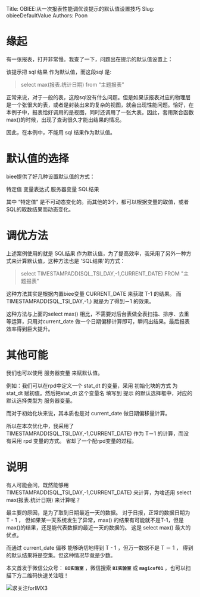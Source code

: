Title:  OBIEE:从一次报表性能调优谈提示的默认值设置技巧
Slug:   obieeDefaultValue
Authors: Poon





# 缘起

有一张报表，打开非常慢。我查了一下，问题出在提示的默认值设置上：

该提示把 sql 结果 作为默认值，而这段sql 是: 

> select max(报表.统计日期) from “主题报表”

正常来说，对于一般的表，这段sql没有什么问题。但是如果该报表对应的物理层是一个张很大的表，或者是封装出来的复杂的视图，就会出现性能问题。恰好，在本例子中，报表恰好调用的是视图，同时还调用了一张大表。因此，套用聚合函数 max()的时候，出现了查询很久才能出结果的情况。

因此，在本例中，不能用 sql 结果作为默认值。

# 默认值的选择

biee提供了好几种设置默认值的方式：

特定值
变量表达式
服务器变量
SQL结果

其中 “特定值” 是不可动态变化的。而其他的3个，都可以根据变量的取值，或者 SQL的取数结果而动态变化。

# 调优方法

上述案例使用的就是  SQL结果 作为默认值，为了提高效率，我采用了另外一种方式来计算默认值，这种方法也是 'SQL结果'的方式：

> select TIMESTAMPADD(SQL_TSI_DAY,-1,CURRENT_DATE) FROM "主题报表"


这种方法其实是根据内置biee变量 CURRENT_DATE 来获取 T-1 的结果。 而TIMESTAMPADD(SQL_TSI_DAY,-1,) 就是为了得到－1 的效果。


这种方法与上面的select max() 相比，不需要对后台表做全表扫描、排序、去重等运算，只用对current_date 做一个日期偏移计算即可，瞬间出结果。最后报表效率得到巨大提升。

# 其他可能

我们也可以使用 服务器变量 来赋默认值。

例如：我们可以在rpd中定义一个 stat_dt 的变量，采用 初始化块的方式 为stat_dt 赋初值。然后把stat_dt 这个变量名 填写到 提示 的默认选择框中，对应的默认选择类型为 服务器变量。

而对于初始化块来说，其本质也是对 current_date 做日期偏移量计算。

所以在本次优化中，我采用了 TIMESTAMPADD(SQL_TSI_DAY,-1,CURRENT_DATE) 作为 T－1 的计算，而没有采用 rpd 变量的方式。 省却了一个配rpd变量的过程。

# 说明

有人可能会问，既然能够用 TIMESTAMPADD(SQL_TSI_DAY,-1,CURRENT_DATE)  来计算，为啥还用 select max(报表.统计日期) 来计算呢？

最主要的原因，是为了取到日期最近一天的数据。 对于日报，正常的数据日期为 T - 1 ， 但如果某一天系统发生了异常，max() 的结果有可能就不是T-1，但是max()的结果，还是能代表数据的最近一天的数据的。 这是 select max() 最大的优点。

而通过 current_date 偏移 能够确切地得到 T - 1 ，但万一数据不是 T － 1 ， 得到的默认结果将是空集。但这种情况毕竟是少数。



本文首发于微信公众号： **`BI实验室`** ，微信搜索 **`BI实验室`** 或 **`magicof01`** ，也可以扫描下方二维码快速关注哦！

![求关注forIMX3](http://www.imx3.com/img/weixin_bi_common/sdr_code_tree.png)



